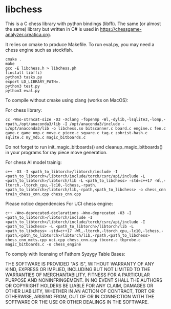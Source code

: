 # libchess

This is a C chess library with python bindings (libffi). The same (or almost the same) library but written in C# is used in https://chessgame-analyzer.creatica.org.

It relies on cmake to produce Makefile. To run eval.py, you may need a chess engine such as stockfish. 

```
cmake .
make
gcc -E libchess.h > libchess.ph
(install libffi)
python3 tasks.py
export LD_LIBRARY_PATH=.
python3 test.py
python3 eval.py
```
To compile without cmake using clang (works on MacOS):

For chess library:
```
cc -Wno-strncat-size -O3 -Xclang -fopenmp -Wl,-dylib,-lsqlite3,-lomp,-rpath,/opt/anaconda3/lib -I /opt/anaconda3/include -L/opt/anaconda3/lib -o libchess.so bitscanner.c board.c engine.c fen.c game.c game_omp.c move.c piece.c square.c tag.c zobrist-hash.c sqlite.c my_md5.c magic_bitboards.c
```
Do not forget to run init_magic_bitboards() and cleanup_magic_bitboards() in your programs for ray piece move generation.

For chess AI model trainig:
```
c++ -O3 -I <path_to_libtorch>/libtorch/include -I <path_to_libtorch>/libtorch/include/torch/csrc/api/include -L <path_to_libtorch>/libtorch/lib -L <path_to_libchess> -std=c++17 -Wl,-ltorch,-ltorch_cpu,-lc10,-lchess,-rpath,<path_to_libtorch>/libtorch/lib,-rpath,<path_to_libchess> -o chess_cnn train_chess_cnn.cpp chess_cnn.cpp
```
Please notice dependencies 
For UCI chess engine:
```
c++ -Wno-deprecated-declarations -Wno-deprecated -O3 -I <path_to_libtorch>/libtorch/include -I <path_to_libtorch>/libtorch/include/torch/csrc/api/include -I <path_to_libchess> -L <path_to_libtorch>/libtorch/lib -L <path_to_libchess> -std=c++17 -Wl,-ltorch,-ltorch_cpu,-lc10,-lchess,-rpath,<path_to_libtorch>/libtorch/lib,-rpath,<path_to_libchess> chess_cnn_mcts.cpp uci.cpp chess_cnn.cpp tbcore.c tbprobe.c magic_bitboards.c -o chess_engine
```

To comply with licensing of Fathom Syzygy Table Bases:

THE SOFTWARE IS PROVIDED "AS IS", WITHOUT WARRANTY OF ANY KIND, EXPRESS OR
IMPLIED, INCLUDING BUT NOT LIMITED TO THE WARRANTIES OF MERCHANTABILITY,
FITNESS FOR A PARTICULAR PURPOSE AND NONINFRINGEMENT. IN NO EVENT SHALL THE
AUTHORS OR COPYRIGHT HOLDERS BE LIABLE FOR ANY CLAIM, DAMAGES OR OTHER
LIABILITY, WHETHER IN AN ACTION OF CONTRACT, TORT OR OTHERWISE, ARISING FROM,
OUT OF OR IN CONNECTION WITH THE SOFTWARE OR THE USE OR OTHER DEALINGS IN THE
SOFTWARE.
